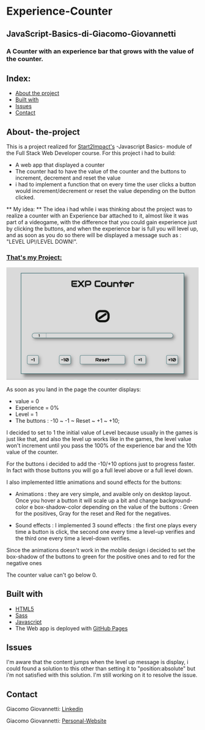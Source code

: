 
# Experience-Counter
## JavaScript-Basics-di-Giacomo-Giovannetti
### A Counter with an experience bar that grows with the value of the counter. 

## Index: 
* [About the project](#about-the-project)
* [Built with](#Built-with)
* [Issues](#issues)
* [Contact](#contact)


## About- the-project

This is a project realized for [Start2Impact's](https://www.start2impact.it/) -Javascript Basics- module of the Full Stack Web Developer course. For this project i had to build: 
* A web app that displayed a counter 
* The counter had to have the value of the counter and the buttons to increment, decrement and reset the value
* i had to implement a function that on every time the user clicks a button would increment/decrement or reset the value depending on the button clicked. 

** My idea: **
The idea i had while i was thinking about the project was to realize a counter with an Experience bar attached to it, almost like it was part of a videogame, with the difference that you could gain experience just by clicking the buttons, and when the experience bar is full you will level up, and as soon as you do so there will be displayed a message such as : "LEVEL UP!/LEVEL DOWN!". 

### [That's my Project: ](https://giacomogiovannetti.github.io/JavaScript-Basics-di-Giacomo-Giovannetti/)
![Screenshot of the exp counter page](/assets/img/counter.jpg)

As soon as you land in the page the counter displays: 
 * value = 0 
 * Experience = 0%
 * Level = 1
 * The buttons : -10 ~ -1 ~ Reset ~ +1 ~ +10;

 I decided to set to 1 the initial value of Level because usually in the games is just like that, and also the level up works like in the games, the level value won't increment until you pass the 100% of the experience bar and the 10th value of the counter. 

 For the buttons i decided to add the -10/+10 options just to progress faster. In fact with those buttons you will go a full level above or a full level down. 

 I also implemented little animations and sound effects for the buttons: 
 * Animations : they are very simple, and avaible only on desktop layout. Once you hover a button it will scale up a bit and change background-color e box-shadow-color depending on the value of the buttons : Green for the positives, Gray for the reset and Red for the negatives.

 * Sound effects : I implemented 3 sound effects : the first one plays every time a button is click, the second one every time a level-up verifies and the third one every time a level-down verifies.

Since the animations doesn't work in the mobile design i decided to set the box-shadow of the buttons to green for the positive ones and to red for the negative ones

The counter value can't go below 0. 

## Built with
* [HTML5](https://developer.mozilla.org/en-US/docs/Web/HTML)
* [Sass](https://sass-lang.com/documentation/)
* [Javascript](https://developer.mozilla.org/en-US/docs/Web/JavaScript)
* The Web app is deployed with [GitHub Pages](https://pages.github.com/)

## Issues

I'm aware that the content jumps when the level up message is display, i could found a solution to this other than setting it to "position:absolute" but i'm not satisfied with this solution. I'm still working on it to resolve the issue.
## Contact

Giacomo Giovannetti: [Linkedin](https://www.linkedin.com/in/giacomogiovannetti/)

Giacomo Giovannetti: [Personal-Website](https://giacomogiovannetti.github.io/)